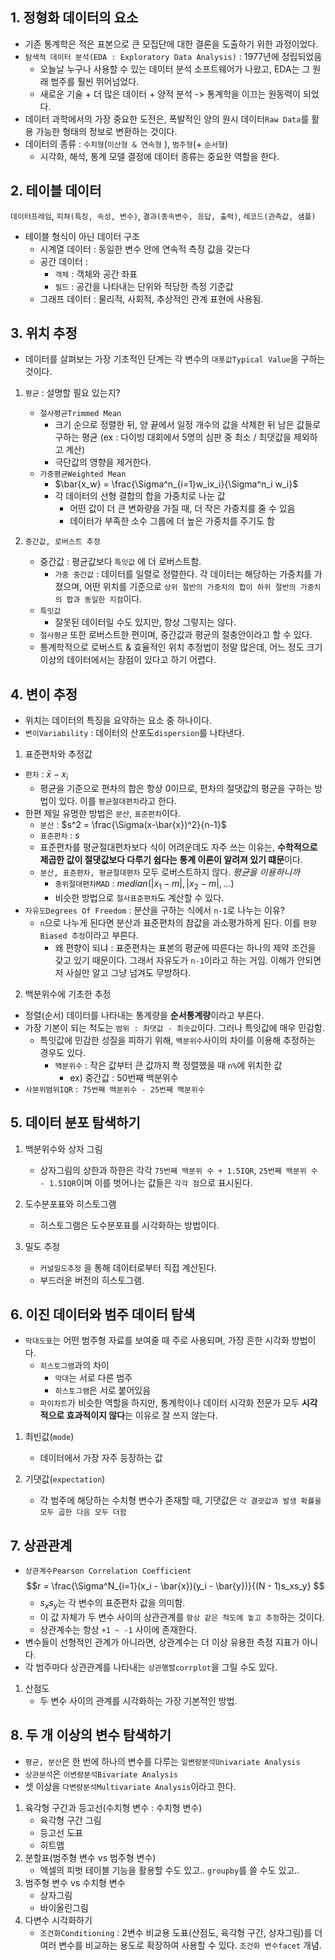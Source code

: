## 1. 정형화 데이터의 요소

- 기존 통계학은 적은 표본으로 큰 모집단에 대한 결론을 도출하기 위한 과정이었다.  
- `탐색적 데이터 분석(EDA : Exploratory Data Analysis)` : 1977년에 정립되었음
	- 오늘날 누구나 사용할 수 있는 데이터 분석 소프트웨어가 나왔고, EDA는 그 원래 범주를 훨씬 뛰어넘었다.
	- 새로운 기술 + 더 많은 데이터 + 양적 분석 -> 통계학을 이끄는 원동력이 되었다.
- 데이터 과학에서의 가장 중요한 도전은, 폭발적인 양의 원시 데이터`Raw Data`를 활용 가능한 형태의 정보로 변환하는 것이다.
- 데이터의 종류 : `수치형`(`이산형 & 연속형` ), `범주형`(+ `순서형`)
	- 시각화, 해석, 통계 모델 결정에 데이터 종류는 중요한 역할을 한다.

## 2. 테이블 데이터
`데이터프레임`, `피쳐(특징, 속성, 변수)`, `결과(종속변수, 응답, 출력)`, `레코드(관측값, 샘플)`

- 테이블 형식이 아닌 데이터 구조
	- 시계열 데이터 : 동일한 변수 안에 연속적 측정 값을 갖는다
	- 공간 데이터 : 
		- `객체` : 객체와 공간 좌표 
		- `필드` : 공간을 나타내는 단위와 적당한 측정 기준값
	- 그래프 데이터 : 물리적, 사회적, 추상적인 관계 표현에 사용됨.

## 3. 위치 추정
- 데이터를 살펴보는 가장 기초적인 단계는 각 변수의 `대푯값Typical Value`을 구하는 것이다.

1. `평균` : 설명할 필요 있는지?
	- `절사평균Trimmed Mean` 
		- 크기 순으로 정렬한 뒤, 양 끝에서 일정 개수의 값을 삭제한 뒤 남은 값들로 구하는 평균 (ex : 다이빙 대회에서 5명의 심판 중 최소 / 최댓값을 제외하고 계산)
		- 극단값의 영향을 제거한다.
	- `가중평균Weighted Mean`
		- $\bar{x_w} = \frac{\Sigma^n_{i=1}w_ix_i}{\Sigma^n_i w_i}$
		- 각 데이터의 선형 결합의 합을 가중치로 나눈 값
			- 어떤 값이 더 큰 변화량을 가질 때, 더 작은 가중치를 줄 수 있음
			- 데이터가 부족한 소수 그룹에 더 높은 가중치를 주기도 함

2. `중간값, 로버스트 추정`
	- 중간값 : 평균값보다 `특잇값` 에 더 로버스트함.
		- `가중 중간값` : 데이터를 일렬로 정렬한다. 각 데이터는 해당하는 가중치를 가졌으며, 어떤 위치를 기준으로 `상위 절반의 가중치의 합이 하위 절반의 가중치의 합과 동일한 지점`이다.
	- `특잇값` 
		- 잘못된 데이터일 수도 있지만, 항상 그렇지는 않다.
	- `절사평균` 또한 로버스트한 편이며, 중간값과 평균의 절충안이라고 할 수 있다. 
	- 통계학적으로 로버스트 & 효율적인 위치 추정법이 정말 많은데, 어느 정도 크기 이상의 데이터에서는 장점이 있다고 하기 어렵다.

## 4. 변이 추정
- 위치는 데이터의 특징을 요약하는 요소 중 하나이다.
- `변이Variability` : 데이터의 산포도`dispersion`를 나타낸다. 

1. 표준편차와 추정값
- `편차` : $\bar{x} - x_i$
	- 평균을 기준으로 편차의 합은 항상 0이므로, 편차의 절댓값의 평균을 구하는 방법이 있다. 이를 `평균절대편차`라고 한다.
- 한편 제일 유명한 방법은 `분산`, `표준편차`이다.
	- `분산` : $s^2 = \frac{\Sigma(x-\bar{x})^2}{n-1}$
	- `표준편차` : $s$
	- 표준편차를 평균절대편차보다 식이 어려운데도 자주 쓰는 이유는, **수학적으로 제곱한 값이 절댓값보다 다루기 쉽다는 통계 이론이 알려져 있기 떄문**이다.
	- `분산, 표준편차, 평균절대편차` 모두 로버스트하지 않다. *평균을 이용하니까*
		- `중위절대편차MAD` : $median(|x_1-m|, |x_2-m|, ...)$
		- 비슷한 방법으로 `절사표준편차`도 계산할 수 있다.
- `자유도Degrees Of Freedom` :  분산을 구하는 식에서 `n-1`로 나누는 이유?
	- `n`으로 나누게 된다면 분산과 표준편차의 참값을 과소평가하게 된다. 이를 `편향Biased 추정`이라고 부른다.
		- 왜 편향이 되냐 : 표준편차는 표본의 평균에 따른다는 하나의 제약 조건을 갖고 있기 때문이다. 그래서 자유도가 `n-1`이라고 하는 거임. 이해가 안되면 저 사실만 알고 그냥 넘겨도 무방하다.
2. 백분위수에 기초한 추정
- 정렬(순서) 데이터를 나타내는 통계량을 **순서통계량**이라고 부른다. 
- 가장 기본이 되는 척도는 `범위 : 최댓값 - 최솟값`이다. 그러나 특잇값에 매우 민감함.
	- 특잇값에 민감한 성질을 피하기 위해, `백분위수`사이의 차이를 이용해 추정하는 경우도 있다.
		- `백분위수` : 작은 값부터 큰 값까지 쫙 정렬했을 때 `n%`에 위치한 값
			- ex) 중간값 : 50번째 백분위수
- `사분위범위IQR` :` 75번째 백분위수 - 25번째 백분위수`

## 5. 데이터 분포 탐색하기
1. 백분위수와 상자 그림
	- 상자그림의 상한과 하한은 각각 `75번째 백분위 수 + 1.5IQR`, `25번째 백분위 수 - 1.5IQR`이며 이를 벗어나는 값들은 `각각 점`으로 표시된다.

2. 도수분포표와 히스토그램
	- 히스토그램은 도수분포표를 시각화하는 방법이다.

3. 밀도 추정
	- `커널밀도추정` 을 통해 데이터로부터 직접 계산된다.
	- 부드러운 버전의 히스토그램.

## 6. 이진 데이터와 범주 데이터 탐색
- `막대도표`는 어떤 범주형 자료를 보여줄 때 주로 사용되며, 가장 흔한 시각화 방법이다. 
	- `히스토그램`과의 차이
		- `막대`는 서로 다른 범주
		- `히스토그램`은 서로 붙어있음
	- `파이차트`가 비슷한 역할을 하지만, 통계학이나 데이터 시각화 전문가 모두 **시각적으로 효과적이지 않다**는 이유로 잘 쓰지 않는다.

1. 최빈값(`mode`)
	- 데이터에서 가장 자주 등장하는 값

2. 기댓값(`expectation`)
	- 각 범주에 해당하는 수치형 변수가 존재할 때, 기댓값은 `각 결괏값과 발생 확률을 모두 곱한 다음 모두 더함`

## 7. 상관관계
- `상관계수Pearson Correlation Coefficient`
$$r = \frac{\Sigma^N_{i=1}(x_i - \bar{x})(y_i - \bar{y})}{(N - 1)s_xs_y}
$$
	- $s_xs_y$는 각 변수의 표준편차 값을 의미함.
	- 이 값 자체가 두 변수 사이의 상관관계를 `항상 같은 척도에 놓고 추정`하는 것이다.
	- 상관계수는 항상 `+1 ~ -1` 사이에 존재한다.
- 변수들이 선형적인 관계가 아니라면, 상관계수는 더 이상 유용한 측정 지표가 아니다.
- 각 범주마다 상관관계를 나타내는 `상관행렬corrplot`을 그릴 수도 있다.

1. 산점도
	- 두 변수 사이의 관계를 시각화하는 가장 기본적인 방법.

## 8. 두 개 이상의 변수 탐색하기
- `평균, 분산`은 한 번에 하나의 변수를 다루는 `일변량분석Univariate Analysis`
- `상관분석`은 `이변량분석Bivariate Analysis`
- 셋 이상을 `다변량분석Multivariate Analysis`이라고 한다.

1. 육각형 구간과 등고선(수치형 변수 : 수치형 변수)
	- 육각형 구간 그림
	- 등고선 도표
	- 히트맵
2. 분할표(범주형 변수 vs 범주형 변수)
	- 엑셀의 피벗 테이블 기능을 활용할 수도 있고.. `groupby`를 쓸 수도 있고..
3. 범주형 변수 vs 수치형 변수
	- 상자그림
	- 바이올린그림
4. 다변수 시각화하기
	- `조건화Conditioning` : 2변수 비교용 도표(산점도, 육각형 구간, 상자그림)를 더 여러 변수를 비교하는 용도로 확장하여 사용할 수 있다.  `조건화 변수facet` 개념.
